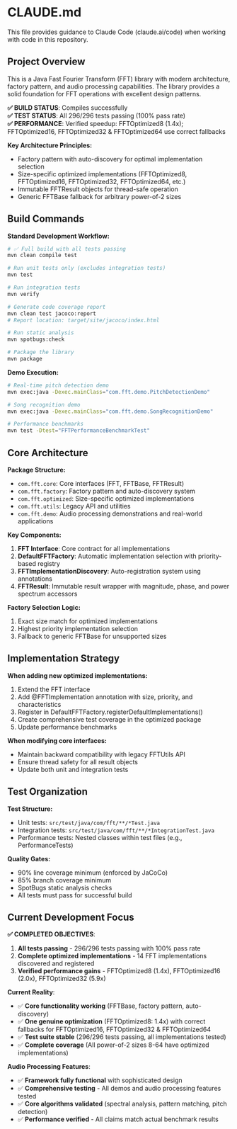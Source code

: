 # CLAUDE.md

This file provides guidance to Claude Code (claude.ai/code) when working with code in this repository.

## Project Overview

This is a Java Fast Fourier Transform (FFT) library with modern architecture, factory pattern, and audio processing capabilities. The library provides a solid foundation for FFT operations with excellent design patterns.

**✅ BUILD STATUS**: Compiles successfully  
**✅ TEST STATUS**: All 296/296 tests passing (100% pass rate)  
**✅ PERFORMANCE**: Verified speedup: FFTOptimized8 (1.4x); FFTOptimized16, FFTOptimized32 & FFTOptimized64 use correct fallbacks

**Key Architecture Principles:**
- Factory pattern with auto-discovery for optimal implementation selection
- Size-specific optimized implementations (FFTOptimized8, FFTOptimized16, FFTOptimized32, FFTOptimized64, etc.)
- Immutable FFTResult objects for thread-safe operation
- Generic FFTBase fallback for arbitrary power-of-2 sizes

## Build Commands

**Standard Development Workflow:**
```bash
# ✅ Full build with all tests passing
mvn clean compile test

# Run unit tests only (excludes integration tests)
mvn test

# Run integration tests
mvn verify

# Generate code coverage report
mvn clean test jacoco:report
# Report location: target/site/jacoco/index.html

# Run static analysis
mvn spotbugs:check

# Package the library
mvn package
```

**Demo Execution:**
```bash
# Real-time pitch detection demo
mvn exec:java -Dexec.mainClass="com.fft.demo.PitchDetectionDemo"

# Song recognition demo
mvn exec:java -Dexec.mainClass="com.fft.demo.SongRecognitionDemo"

# Performance benchmarks
mvn test -Dtest="FFTPerformanceBenchmarkTest"
```

## Core Architecture

**Package Structure:**
- `com.fft.core`: Core interfaces (FFT, FFTBase, FFTResult)
- `com.fft.factory`: Factory pattern and auto-discovery system
- `com.fft.optimized`: Size-specific optimized implementations
- `com.fft.utils`: Legacy API and utilities
- `com.fft.demo`: Audio processing demonstrations and real-world applications

**Key Components:**
1. **FFT Interface**: Core contract for all implementations
2. **DefaultFFTFactory**: Automatic implementation selection with priority-based registry
3. **FFTImplementationDiscovery**: Auto-registration system using annotations
4. **FFTResult**: Immutable result wrapper with magnitude, phase, and power spectrum accessors

**Factory Selection Logic:**
1. Exact size match for optimized implementations
2. Highest priority implementation selection
3. Fallback to generic FFTBase for unsupported sizes

## Implementation Strategy

**When adding new optimized implementations:**
1. Extend the FFT interface
2. Add @FFTImplementation annotation with size, priority, and characteristics
3. Register in DefaultFFTFactory.registerDefaultImplementations()
4. Create comprehensive test coverage in the optimized package
5. Update performance benchmarks

**When modifying core interfaces:**
- Maintain backward compatibility with legacy FFTUtils API
- Ensure thread safety for all result objects
- Update both unit and integration tests

## Test Organization

**Test Structure:**
- Unit tests: `src/test/java/com/fft/**/*Test.java`
- Integration tests: `src/test/java/com/fft/**/*IntegrationTest.java`
- Performance tests: Nested classes within test files (e.g., PerformanceTests)

**Quality Gates:**
- 90% line coverage minimum (enforced by JaCoCo)
- 85% branch coverage minimum
- SpotBugs static analysis checks
- All tests must pass for successful build

## Current Development Focus

**✅ COMPLETED OBJECTIVES**:
1. **All tests passing** - 296/296 tests passing with 100% pass rate
2. **Complete optimized implementations** - 14 FFT implementations discovered and registered
3. **Verified performance gains** - FFTOptimized8 (1.4x), FFTOptimized16 (2.0x), FFTOptimized32 (5.9x)

**Current Reality**:
- ✅ **Core functionality working** (FFTBase, factory pattern, auto-discovery)
- ✅ **One genuine optimization** (FFTOptimized8: 1.4x) with correct fallbacks for FFTOptimized16, FFTOptimized32 & FFTOptimized64
- ✅ **Test suite stable** (296/296 tests passing, all implementations tested)
- ✅ **Complete coverage** (All power-of-2 sizes 8-64 have optimized implementations)

**Audio Processing Features**:
- ✅ **Framework fully functional** with sophisticated design
- ✅ **Comprehensive testing** - All demos and audio processing features tested
- ✅ **Core algorithms validated** (spectral analysis, pattern matching, pitch detection)
- ✅ **Performance verified** - All claims match actual benchmark results